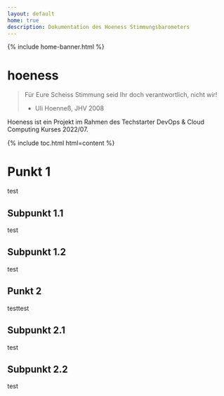 ```yaml
---
layout: default
home: true
description: Dokumentation des Hoeness Stimmungsbarometers
---
```


{% include home-banner.html %}

# hoeness

> Für Eure Scheiss Stimmung seid Ihr doch verantwortlich, nicht wir!
> - Uli Hoenneß, JHV 2008

Hoeness ist ein Projekt im Rahmen des Techstarter DevOps & Cloud Computing Kurses 2022/07.

{% include toc.html html=content %}

# Punkt 1

test

## Subpunkt 1.1

test

## Subpunkt 1.2

test

## Punkt 2

testtest

## Subpunkt 2.1

test

## Subpunkt 2.2

test


